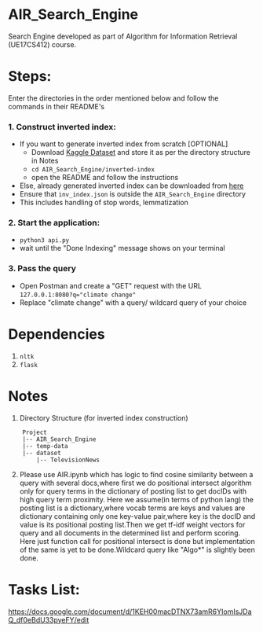 # AIR_Search_Engine
Search Engine developed as part of Algorithm for Information Retrieval (UE17CS412) course.

# Steps:
Enter the directories in the order mentioned below and follow the commands in their README's
### 1. Construct inverted index:
 - If you want to generate inverted index from scratch [OPTIONAL]
 	- Download [Kaggle Dataset](https://www.kaggle.com/amritvirsinghx/environmental-news-nlp-dataset) and store it as per the directory structure in Notes
 	- ```cd AIR_Search_Engine/inverted-index```
 	- open the README and follow the instructions
 - Else, already generated inverted index can be downloaded from [here](https://drive.google.com/file/d/185c_fsIJvuBvvVWvKUgybYes_5xHkdQX/view?usp=sharing) 
 - Ensure that ```inv_index.json``` is outside the ```AIR_Search_Engine``` directory
 - This includes handling of stop words, lemmatization

### 2. Start the application:
 - ``` python3 api.py ```
 - wait until the "Done Indexing" message shows on your terminal

### 3. Pass the query
 - Open Postman and create a "GET" request with the URL ```127.0.0.1:8080?q="climate change"```
 - Replace "climate change" with a query/ wildcard query of your choice

# Dependencies
1. ```nltk```
2. ```flask ```

# Notes
1. Directory Structure
(for inverted index construction)
```
	Project
	|-- AIR_Search_Engine
	|-- temp-data
	|-- dataset
	    |-- TelevisionNews
```

2. Please use AIR.ipynb which has logic to find cosine similarity between a query with several docs,where first we do positional intersect algorithm only for query terms in the dictionary of posting list to get docIDs with high query term proximity. Here we assume(in terms of python lang) the posting list is a dictionary,where vocab terms are keys and values are dictionary containing only one key-value pair,where key is the docID and value is its positional posting list.Then we get tf-idf weight vectors for query and all documents in the determined list and perform scoring. 
Here just function call for positional intersect is done but implementation of the same is yet to be done.Wildcard query like "Algo*" is slightly been done.
 
# Tasks List:
https://docs.google.com/document/d/1KEH00macDTNX73amR6YIomIsJDaQ_df0eBdU33pyeFY/edit
